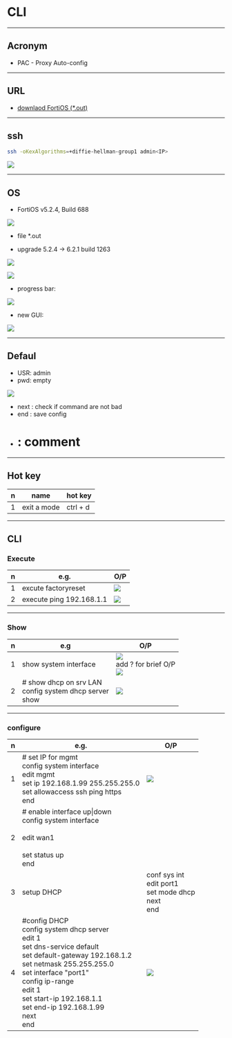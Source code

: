 # CLI

---

## Acronym
* PAC - Proxy Auto-config

---

## URL
* [downlaod FortiOS (*.out)](https://it-help.tips/en/fortigate-firmware-download/)

---

## ssh
````sh
ssh -oKexAlgorithms=+diffie-hellman-group1 admin<IP>
````

[<img src="https://i.imgur.com/gQRhzxZ.png">](https://i.imgur.com/gQRhzxZ.png)

---

## OS
* FortiOS v5.2.4, Build 688

[<img src="https://i.imgur.com/QSRhEwk.png">](https://i.imgur.com/QSRhEwk.png)

* file *.out

* upgrade 5.2.4 -> 6.2.1 build 1263

[<img src="https://i.imgur.com/RfN8brQ.png">](https://i.imgur.com/RfN8brQ.png)

[<img src="https://i.imgur.com/O1S9JPg.png">](https://i.imgur.com/O1S9JPg.png)

* progress bar:

[<img src="https://i.imgur.com/sOq65Qd.png">](https://i.imgur.com/sOq65Qd.png)

* new GUI:

[<img src="https://i.imgur.com/jjTvLFJ.png">](https://i.imgur.com/jjTvLFJ.png)

---

## Defaul
* USR: admin
* pwd: empty

[<img src="https://i.imgur.com/vM4LF6z.png">](https://i.imgur.com/vM4LF6z.png)

* next : check if command are not bad
* end : save config
* # : comment

---

## Hot key
|n|name|hot key|
|-|----|-------|
|1|exit a mode|ctrl + d|

---

## CLI
### Execute
|n|e.g.|O/P|
|-|----|---|
|1|excute factoryreset|[<img src="https://i.imgur.com/TEcQgIP.png">](https://i.imgur.com/TEcQgIP.png)|
|2|execute ping 192.168.1.1|[<img src="https://i.imgur.com/mG2iPJB.png">](https://i.imgur.com/mG2iPJB.png)|


---

### Show
|n|e.g|O/P|
|-|---|---|
|1|show system interface|[<img src="https://i.imgur.com/qzy1zwu.png">](https://i.imgur.com/qzy1zwu.png) <br/> add ? for brief O/P <br/> [<img src="https://i.imgur.com/HsIb6d8.png">](https://i.imgur.com/HsIb6d8.png)|
|2|# show dhcp on srv LAN <br/> config system dhcp server <br/> show|[<img src="https://i.imgur.com/b4e7yvd.png">](https://i.imgur.com/b4e7yvd.png)|

---

### configure
|n|e.g.|O/P|
|-|----|---|
|1|# set IP for mgmt <br/>config system interface <br/>edit mgmt <br/> set ip 192.168.1.99 255.255.255.0 <br/> set allowaccess ssh ping https<br/> end|[<img src="https://i.imgur.com/rR3VZBw.png">](https://i.imgur.com/rR3VZBw.png)|
|2|# enable interface up\|down <br/> config system interface <br/><br/> edit wan1 <br/><br/> set status up <br/> end ||
|3|setup DHCP|conf sys int <br/> edit port1 <br/> set mode dhcp <br/> next <br/> end |[<img src="https://i.imgur.com/ZAzFkWp.png">](https://i.imgur.com/ZAzFkWp.png)|
|4| #config DHCP <br/> config system dhcp server <br/> edit 1 <br/> set dns-service default <br/> set default-gateway 192.168.1.2 <br/> set netmask 255.255.255.0 <br/> set interface "port1" <br/> config ip-range <br/> edit 1 <br/> set start-ip 192.168.1.1 <br/> set end-ip 192.168.1.99 <br/> next <br/> end <br/> |[<img src="https://i.imgur.com/gG5i2jf.png">](https://i.imgur.com/gG5i2jf.png)|
